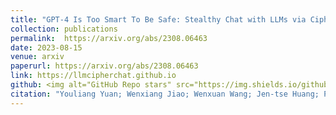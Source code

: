 ```yaml
---
title: "GPT-4 Is Too Smart To Be Safe: Stealthy Chat with LLMs via Cipher"
collection: publications
permalink:  https://arxiv.org/abs/2308.06463
date: 2023-08-15
venue: arxiv
paperurl: https://arxiv.org/abs/2308.06463
link: https://llmcipherchat.github.io
github: <img alt="GitHub Repo stars" src="https://img.shields.io/github/stars/wxjiao/ParroT?label=Github%20Stars&style=social">
citation: "Youliang Yuan; Wenxiang Jiao; Wenxuan Wang; Jen-tse Huang; Pinjia He*; Shuming Shi; Zhaopeng Tu. <br><i>arxiv</i>"
---
```

